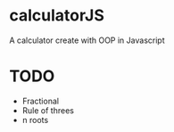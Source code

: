 # calculatorJS
A calculator create with OOP in Javascript

# TODO
- Fractional
- Rule of threes
- n roots